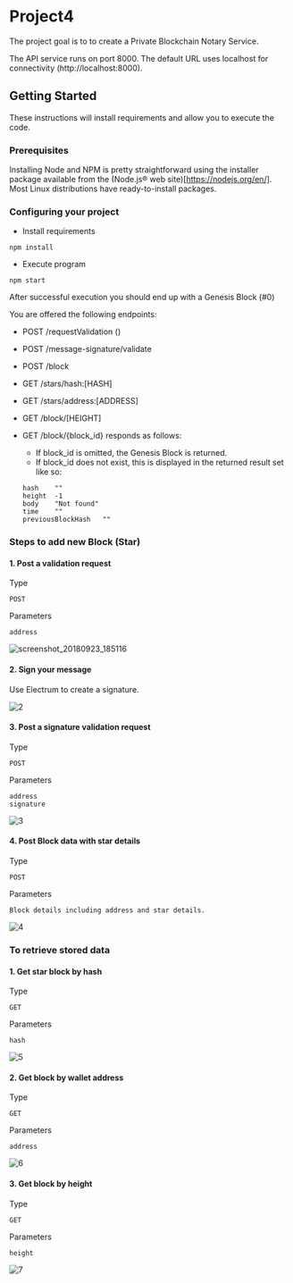 # Project4
The project goal is to to create a Private Blockchain Notary Service.

The API service runs on port 8000. The default URL uses localhost for connectivity (http://localhost:8000).

## Getting Started

These instructions will install requirements and allow you to execute the code.
### Prerequisites

Installing Node and NPM is pretty straightforward using the installer package available from the (Node.js® web site)[https://nodejs.org/en/]. Most Linux distributions have ready-to-install packages.

### Configuring your project


- Install requirements
```
npm install 
```
- Execute program
```
npm start
```

After successful execution you should end up with a Genesis Block (#0)

You are offered the following endpoints: 
- POST /requestValidation ()
- POST /message-signature/validate
- POST /block
- GET /stars/hash:[HASH]
- GET /stars/address:[ADDRESS]
- GET /block/[HEIGHT]

 
 

 - GET /block/{block_id} responds as follows: 
    - If block_id is omitted, the Genesis Block is returned.
    - If block_id does not exist, this is displayed in the returned result set like so:
     ```
    hash	""
    height	-1
    body	"Not found"
    time	""
    previousBlockHash	""
    ```

    
### Steps to add new Block (Star)
#### 1. Post a validation request
Type
```
POST
```
Parameters
```
address
```

![screenshot_20180923_185116](https://user-images.githubusercontent.com/15610147/45930163-dcfcf400-bf64-11e8-912a-10c032b318e5.png)


#### 2. Sign your message
Use Electrum to create a signature.

![2](https://user-images.githubusercontent.com/15610147/45930151-ceaed800-bf64-11e8-8cb7-6c362edafeed.png)






#### 3. Post a signature validation request
Type
```
POST
```
Parameters
```
address
signature
```
![3](https://user-images.githubusercontent.com/15610147/45930152-ceaed800-bf64-11e8-85aa-72323f036afb.png)

#### 4. Post Block data with star details
Type
```
POST
```
Parameters
```
Block details including address and star details.
```
![4](https://user-images.githubusercontent.com/15610147/45930153-ceaed800-bf64-11e8-9ed9-f926b1eb9089.png)



### To retrieve stored data
#### 1. Get star block by hash
Type
```
GET
```
Parameters
```
hash
```
![5](https://user-images.githubusercontent.com/15610147/45930154-cf476e80-bf64-11e8-8fd2-59085b6ac393.png)
#### 2. Get block by wallet address
Type
```
GET
```
Parameters
```
address
```
![6](https://user-images.githubusercontent.com/15610147/45930155-cf476e80-bf64-11e8-96f2-e69416c373ce.png)
#### 3. Get block by height
Type
```
GET
```
Parameters
```
height
```
![7](https://user-images.githubusercontent.com/15610147/45930156-cf476e80-bf64-11e8-917b-4c8079e4c2d4.png)



 
 
 